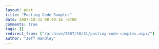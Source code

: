 ```yaml
---
layout: post
title: "Posting Code Samples"
date: 2007-10-31 08:49:16 -0700
comments: true
tags: []
redirect_from: ["/archive/2007/10/31/posting-code-samples.aspx/"]
author: "Jeff Handley"
---
```


